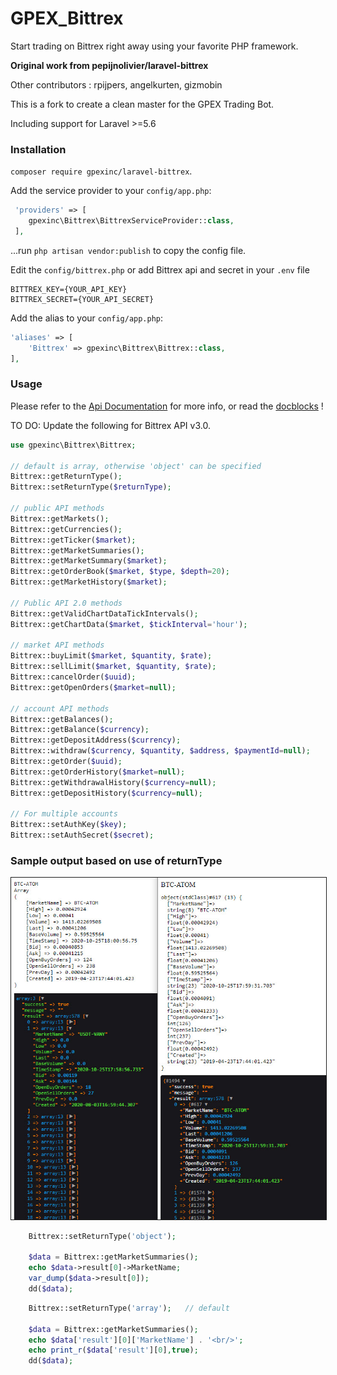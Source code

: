 # GPEX_Bittrex

Start trading on Bittrex right away using your favorite PHP framework.

**Original work from pepijnolivier/laravel-bittrex**

Other contributors :  rpijpers, angelkurten, gizmobin

This is a fork to create a clean master for the GPEX Trading Bot.

Including support for Laravel >=5.6

### Installation

`composer require gpexinc/laravel-bittrex`.

Add the service provider to your `config/app.php`:
 
```php
 'providers' => [
    gpexinc\Bittrex\BittrexServiceProvider::class,
 ],
 ```
 
...run `php artisan vendor:publish` to copy the config file.

Edit the `config/bittrex.php` or add Bittrex api and secret in your `.env` file

```
BITTREX_KEY={YOUR_API_KEY}
BITTREX_SECRET={YOUR_API_SECRET}
```

Add the alias to your `config/app.php`:

```php   
'aliases' => [
    'Bittrex' => gpexinc\Bittrex\Bittrex::class,
],
```

### Usage

Please refer to the [Api Documentation](https://bittrex.com/home/api) for more info, or read the [docblocks](https://github.com/gpexinc/laravel-bittrex/blob/master/src/Client.php) !

TO DO: Update the following for Bittrex API v3.0.

```php
use gpexinc\Bittrex\Bittrex;

// default is array, otherwise 'object' can be specified
Bittrex::getReturnType();
Bittrex::setReturnType($returnType);

// public API methods
Bittrex::getMarkets();
Bittrex::getCurrencies();
Bittrex::getTicker($market);
Bittrex::getMarketSummaries();
Bittrex::getMarketSummary($market);
Bittrex::getOrderBook($market, $type, $depth=20);
Bittrex::getMarketHistory($market);

// Public API 2.0 methods
Bittrex::getValidChartDataTickIntervals();
Bittrex::getChartData($market, $tickInterval='hour');

// market API methods
Bittrex::buyLimit($market, $quantity, $rate);
Bittrex::sellLimit($market, $quantity, $rate);
Bittrex::cancelOrder($uuid);
Bittrex::getOpenOrders($market=null);

// account API methods
Bittrex::getBalances();
Bittrex::getBalance($currency);
Bittrex::getDepositAddress($currency);
Bittrex::withdraw($currency, $quantity, $address, $paymentId=null);
Bittrex::getOrder($uuid);
Bittrex::getOrderHistory($market=null);
Bittrex::getWithdrawalHistory($currency=null);
Bittrex::getDepositHistory($currency=null);

// For multiple accounts
Bittrex::setAuthKey($key);
Bittrex::setAuthSecret($secret);	  
```
### Sample output based on use of returnType
<img src="/images/2020-10-25_14-01-42.jpg" border="1"/>

```php
	Bittrex::setReturnType('object');
	
	$data = Bittrex::getMarketSummaries();
	echo $data->result[0]->MarketName;
	var_dump($data->result[0]);
	dd($data);
```

```php
	Bittrex::setReturnType('array');   // default
	
	$data = Bittrex::getMarketSummaries();
	echo $data['result'][0]['MarketName'] . '<br/>';
	echo print_r($data['result'][0],true);
	dd($data);
```
